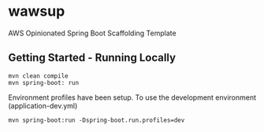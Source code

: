 # wawsup
AWS Opinionated Spring Boot Scaffolding Template

## Getting Started - Running Locally
```aidl
mvn clean compile
mvn spring-boot: run
```
Environment profiles have been setup. To use the development environment (application-dev.yml)
```aidl
mvn spring-boot:run -Dspring-boot.run.profiles=dev
```